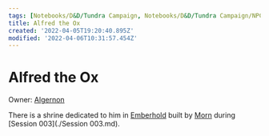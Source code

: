 ```yaml
---
tags: [Notebooks/D&D/Tundra Campaign, Notebooks/D&D/Tundra Campaign/NPCs]
title: Alfred the Ox
created: '2022-04-05T19:20:40.895Z'
modified: '2022-04-06T10:31:57.454Z'
---
```


# Alfred the Ox

Owner: [Algernon](./Algernon.md)

There is a shrine dedicated to him in [Emberhold](./Emberhold.md) built by [Morn](./Morn.md) during [Session 003](./Session 003.md).
